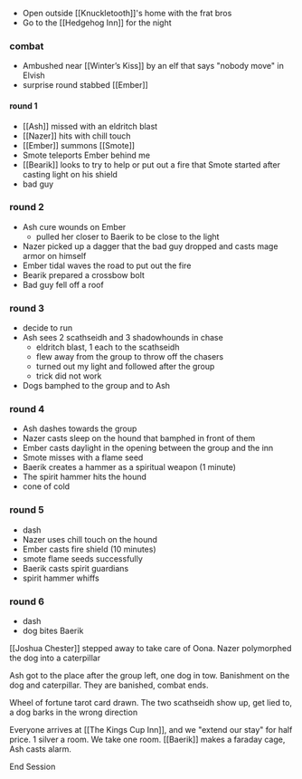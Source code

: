 - Open outside [[Knuckletooth]]'s home with the frat bros
- Go to the [[Hedgehog Inn]] for the night

### combat
- Ambushed near [[Winter’s Kiss]] by an elf that says "nobody move" in Elvish
- surprise round stabbed [[Ember]]
#### round 1
- [[Ash]] missed with an eldritch blast
- [[Nazer]] hits with chill touch
- [[Ember]] summons [[Smote]]
- Smote teleports Ember behind me
- [[Bearik]] looks to try to help or put out a fire that Smote started after casting light on his shield
- bad guy
### round 2
- Ash cure wounds on Ember
	- pulled her closer to Baerik to be close to the light
- Nazer picked up a dagger that the bad guy dropped and casts mage armor on himself
- Ember tidal waves the road to put out the fire
- Bearik prepared a crossbow bolt
- Bad guy fell off a roof
### round 3
- decide to run
- Ash sees 2 scathseidh and 3 shadowhounds in chase
	- eldritch blast, 1 each to the scathseidh
	- flew away from the group to throw off the chasers
	- turned out my light and followed after the group
	- trick did not work
- Dogs bamphed to the group and to Ash

### round 4
- Ash dashes towards the group
- Nazer casts sleep on the hound that bamphed in front of them
- Ember casts daylight in the opening between the group and the inn
- Smote misses with a flame seed
- Baerik creates a hammer as a spiritual weapon (1 minute)
- The spirit hammer hits the hound
- cone of cold
### round 5
- dash
- Nazer uses chill touch on the hound
- Ember casts fire shield (10 minutes)
- smote flame seeds successfully
- Baerik casts spirit guardians
- spirit hammer whiffs
### round 6
- dash
- dog bites Baerik

[[Joshua Chester]] stepped away to take care of Oona.
Nazer polymorphed the dog into a caterpillar

Ash got to the place after the group left, one dog in tow. Banishment on the dog and caterpillar. They are banished, combat ends.

Wheel of fortune tarot card drawn.
The two scathseidh show up, get lied to, a dog barks in the wrong direction

Everyone arrives at [[The Kings Cup Inn]], and we "extend our stay" for half price. 1 silver a room. We take one room. [[Baerik]] makes a faraday cage, Ash casts alarm.

End Session
